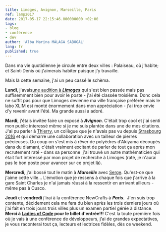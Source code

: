 ```yaml
---
title: Limoges, Avignon, Marseille, Paris
ref: lamp2017
date: 2017-05-17 22:15:46.000000000 +02:00
tags:
- blog
- conférence
- dev
author: 'Alba Marina MÁLAGA SABOGAL'
lang: fr
published: true
---
```


Dans ma vie quotidienne je circule entre deux villes : Palaiseau, où j'habite; et Saint-Denis où j'aimerais habiter puisque j'y travaille.

Mais là cette semaine, j'ai un peu cassé le schèma.

**Lundi**, j'avais[une audition à
***Limoges***](http://albamath.com/lemotion-de-la-premiere-audition/) qui s'est bien passée mais pas suffisemment bien pour avoir le poste - j'ai été classée troisième. Donc cela ne suffit pas pour que Limoges devienne ma ville française préférée mais le labo XLIM est monté énormement dans mon appréciation - j'ai trop envie d'y revenir avant l'été. Ma grande aussi a adoré.

**Mardi**, j'étais invitée faire un exposé à ***Avignon***. C'était trop cool et j'ai senti mon public interessé même si je me suis plantée dans une de mes citations. J'ai pu parler à [Thierry](http://univ-avignon.fr/m-thierry-barbot--2987.kjsp), un collègue que je n'avais pas vu depuis [Strasbourg 2016](http://albamath.com/strasbourg-2016-partie-1/) et qui démarre une collaboration avec un tailleur de pierres précieuses. Du coup on s'est mis à rêver de polyèdres d'Akiyama découpés dans du diamant, c'était vraiment excitant de parler de tout ça après mon recrutement raté - dans sa personne  j'ai trouvé un autre mathématicien qui était fort intéressé par mon projet de recherche à Limoges (raté, je n'aurai pas le bon poste pour avancer sur ce projet là).

**Mercredi**, j'ai bossé tout le matin à ***Marseille*** avec [Serge](http://iml.univ-mrs.fr/~troubetz/). Qu'est-ce que j'aime cette ville... L'émotion que je ressens à chaque fois que j'arrive à la gare Saint Charles je n'ai jamais réussi à la ressentir en arrivant ailleurs - même pas à Cusco.

**Jeudi** et **vendredi** j'irai à la conférence NewCrafts à ***Paris***.  J'en suis trop contente, décidement cela me fera du bien après les trois derniers jours où j'ai fait en trois jours trois villes plus un examen partiel gérée à distance. **Merci à [Ladies of Code](https://www.meetup.com/fr-FR/Ladies-of-Code-Paris/) pour le billet d'entrée!!!** C'est la toute première fois où je vais à une conférence de développeurs, j'ai de grandes expectatives, je vous raconterai tout ça, lecteurs et lectrices fidèles, dès ce weekend.
